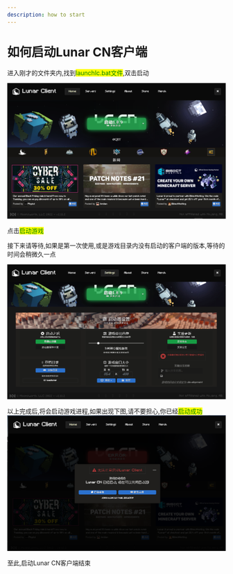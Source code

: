 ```yaml
---
description: how to start
---
```


# 如何启动Lunar CN客户端

进入刚才的文件夹内,找到<mark style="color:green;">launchlc.bat文件</mark>,双击启动

![](<.gitbook/assets/image (1).png>)

点击<mark style="color:green;">启动游戏</mark>

接下来请等待,如果是第一次使用,或是游戏目录内没有启动的客户端的版本,等待的时间会稍微久一点

![](<.gitbook/assets/image (2).png>)

以上完成后,将会启动游戏进程,如果出现下图,请不要担心,你已经<mark style="color:green;">启动成功</mark>![](.gitbook/assets/image.png)<mark style="color:green;"></mark>

至此,启动Lunar CN客户端结束

